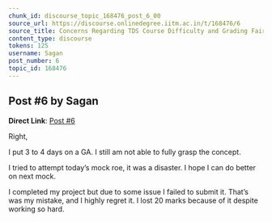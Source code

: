 ```yaml
---
chunk_id: discourse_topic_168476_post_6_00
source_url: https://discourse.onlinedegree.iitm.ac.in/t/168476/6
source_title: Concerns Regarding TDS Course Difficulty and Grading Fairness
content_type: discourse
tokens: 125
username: Sagan
post_number: 6
topic_id: 168476
---
```


## Post #6 by Sagan

**Direct Link**: [Post #6](https://discourse.onlinedegree.iitm.ac.in/t/168476/6)

Right,

I put 3 to 4 days on a GA. I still am not able to fully grasp the concept.

I tried to attempt today’s mock roe, it was a disaster. I hope I can do better on next mock.

I completed my project but due to some issue I failed to submit it. That’s was my mistake, and I highly regret it. I lost 20 marks because of it despite working so hard.
